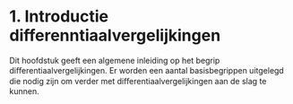 # 1. Introductie differenntiaalvergelijkingen

Dit hoofdstuk geeft een algemene inleiding op het begrip diﬀerentiaalvergelijkingen.
Er worden een aantal basisbegrippen uitgelegd die nodig zijn om verder met
diﬀerentiaalvergelijkingen aan de slag te kunnen.